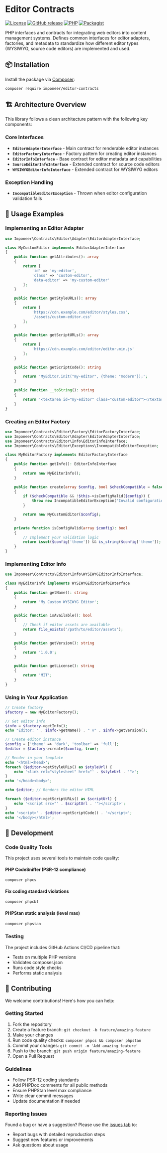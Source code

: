 # Editor Contracts

[![License](https://img.shields.io/github/license/imponeer/editor-contracts.svg)](LICENSE)
[![GitHub release](https://img.shields.io/github/release/imponeer/editor-contracts.svg)](https://github.com/imponeer/editor-contracts/releases)
[![PHP](https://img.shields.io/packagist/php-v/imponeer/editor-contracts.svg)](http://php.net)
[![Packagist](https://img.shields.io/packagist/dm/imponeer/editor-contracts.svg)](https://packagist.org/packages/imponeer/editor-contracts)

PHP interfaces and contracts for integrating web editors into content management systems. Defines common interfaces for editor adapters, factories, and metadata to standardize how different editor types (WYSIWYG, source code editors) are implemented and used.

## 📦 Installation

Install the package via [Composer](https://getcomposer.org):

```bash
composer require imponeer/editor-contracts
```

## 🏗️ Architecture Overview

This library follows a clean architecture pattern with the following key components:

### Core Interfaces

- **`EditorAdapterInterface`** - Main contract for renderable editor instances
- **`EditorFactoryInterface`** - Factory pattern for creating editor instances
- **`EditorInfoInterface`** - Base contract for editor metadata and capabilities
- **`SourceEditorInfoInterface`** - Extended contract for source code editors
- **`WYSIWYGEditorInfoInterface`** - Extended contract for WYSIWYG editors

### Exception Handling

- **`IncompatibleEditorException`** - Thrown when editor configuration validation fails

## 🚀 Usage Examples

### Implementing an Editor Adapter

```php
use Imponeer\Contracts\Editor\Adapter\EditorAdapterInterface;

class MyCustomEditor implements EditorAdapterInterface
{
    public function getAttributes(): array
    {
        return [
            'id' => 'my-editor',
            'class' => 'custom-editor',
            'data-editor' => 'my-custom-editor'
        ];
    }

    public function getStyleURLs(): array
    {
        return [
            'https://cdn.example.com/editor/styles.css',
            '/assets/custom-editor.css'
        ];
    }

    public function getScriptURLs(): array
    {
        return [
            'https://cdn.example.com/editor/editor.min.js'
        ];
    }

    public function getScriptCode(): string
    {
        return 'MyEditor.init("my-editor", {theme: "modern"});';
    }

    public function __toString(): string
    {
        return '<textarea id="my-editor" class="custom-editor"></textarea>';
    }
}
```

### Creating an Editor Factory

```php
use Imponeer\Contracts\Editor\Factory\EditorFactoryInterface;
use Imponeer\Contracts\Editor\Adapter\EditorAdapterInterface;
use Imponeer\Contracts\Editor\Info\EditorInfoInterface;
use Imponeer\Contracts\Editor\Exceptions\IncompatibleEditorException;

class MyEditorFactory implements EditorFactoryInterface
{
    public function getInfo(): EditorInfoInterface
    {
        return new MyEditorInfo();
    }

    public function create(array $config, bool $checkCompatible = false): EditorAdapterInterface
    {
        if ($checkCompatible && !$this->isConfigValid($config)) {
            throw new IncompatibleEditorException('Invalid configuration provided');
        }

        return new MyCustomEditor($config);
    }

    private function isConfigValid(array $config): bool
    {
        // Implement your validation logic
        return isset($config['theme']) && is_string($config['theme']);
    }
}
```

### Implementing Editor Info

```php
use Imponeer\Contracts\Editor\Info\WYSIWYGEditorInfoInterface;

class MyEditorInfo implements WYSIWYGEditorInfoInterface
{
    public function getName(): string
    {
        return 'My Custom WYSIWYG Editor';
    }

    public function isAvailable(): bool
    {
        // Check if editor assets are available
        return file_exists('/path/to/editor/assets');
    }

    public function getVersion(): string
    {
        return '1.0.0';
    }

    public function getLicense(): string
    {
        return 'MIT';
    }
}
```

### Using in Your Application

```php
// Create factory
$factory = new MyEditorFactory();

// Get editor info
$info = $factory->getInfo();
echo "Editor: " . $info->getName() . " v" . $info->getVersion();

// Create editor instance
$config = ['theme' => 'dark', 'toolbar' => 'full'];
$editor = $factory->create($config, true);

// Render in your template
echo '<html><head>';
foreach ($editor->getStyleURLs() as $styleUrl) {
    echo '<link rel="stylesheet" href="' . $styleUrl . '">';
}
echo '</head><body>';

echo $editor; // Renders the editor HTML

foreach ($editor->getScriptURLs() as $scriptUrl) {
    echo '<script src="' . $scriptUrl . '"></script>';
}
echo '<script>' . $editor->getScriptCode() . '</script>';
echo '</body></html>';
```

## 🔧 Development

### Code Quality Tools

This project uses several tools to maintain code quality:

#### PHP CodeSniffer (PSR-12 compliance)
```bash
composer phpcs
```

#### Fix coding standard violations
```bash
composer phpcbf
```

#### PHPStan static analysis (level max)
```bash
composer phpstan
```

### Testing

The project includes GitHub Actions CI/CD pipeline that:
- Tests on multiple PHP versions
- Validates composer.json
- Runs code style checks
- Performs static analysis

## 🤝 Contributing

We welcome contributions! Here's how you can help:

### Getting Started

1. Fork the repository
2. Create a feature branch: `git checkout -b feature/amazing-feature`
3. Make your changes
4. Run code quality checks: `composer phpcs && composer phpstan`
5. Commit your changes: `git commit -m 'Add amazing feature'`
6. Push to the branch: `git push origin feature/amazing-feature`
7. Open a Pull Request

### Guidelines

- Follow PSR-12 coding standards
- Add PHPDoc comments for all public methods
- Ensure PHPStan level max compliance
- Write clear commit messages
- Update documentation if needed

### Reporting Issues

Found a bug or have a suggestion? Please use the [issues tab](https://github.com/imponeer/editor-contracts/issues) to:
- Report bugs with detailed reproduction steps
- Suggest new features or improvements
- Ask questions about usage